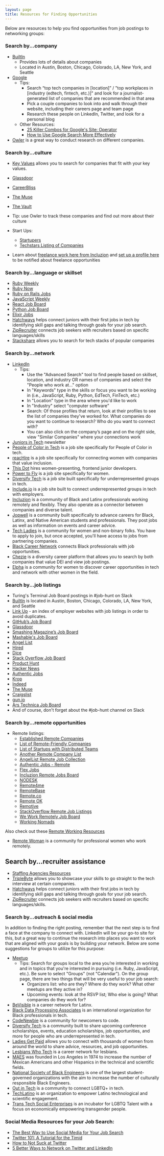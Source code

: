 ```yaml
---
layout: page
title: Resources for Finding Opportunities
---
```


Below are resources to help you find opportunities from job postings to networking groups:

### Search by...company
* [BuiltIn](http://builtin.com/)
    * Provides lots of details about companies
    * Located in Austin, Boston, Chicago, Colorado, LA, New York, and Seattle
* [Google](http://www.google.com/)
    * Tips:  
      * Search “top tech companies in [location]” / "top workplaces in [industry (edtech, fintech, etc.)]" and look for a journalist-generated list of companies that are recommended in that area
      * Pick a couple companies to look into and walk through their website, including their careers page and team page
      * Research these people on LinkedIn, Twitter, and look for a personal blog 
    * Other Resources:
      * [25 Killer Combos for Google's Site: Operator](https://moz.com/blog/25-killer-combos-for-googles-site-operator)
      * [How to Use Google Search More Effectively](http://mashable.com/2011/11/24/google-search-infographic/)
* [Owler](https://www.owler.com/) is a great way to conduct research on different companies.

### Search by...culture
* [Key Values](https://www.keyvalues.com/) allows you to search for companies that fit with your key values.
* [Glassdoor](https://www.glassdoor.com/index.htm)
* [CareerBliss](https://www.careerbliss.com/reviews/)
* [The Muse](https://www.themuse.com/)
* [The Vault](https://www.vault.com/best-companies-to-work-for/technology)
* Tip: use Owler to track these companies and find out more about their culture

* Start Ups:
  * [Startupers](https://www.startupers.com/)
  * [Techstars Listing of Companies](https://www.techstars.com/companies/)
  
* Learn about [freelance work here from Incluzion](https://learn.incluzion.co/) and [set up a profile here](https://app.incluzion.co/login/) to be notified about freelance opportunities
  
### Search by...language or skillset
* [Ruby Weekly](http://rubyweekly.com/)
* [Ruby Now](https://jobs.rubynow.com/)
* [Ruby on Rails Jobs](https://www.rorjobs.com/)
* [JavaScript Weekly](http://javascriptweekly.com/)
* [React Job Board](https://www.reactjobboard.com/)
* [Python Job Board](https://www.python.org/jobs/)
* [Elixir Jobs](https://elixirjobs.net/)
* [Hatchways](https://hatchways.io/#/) helps connect juniors with their first jobs in tech by identifying skill gaps and talking through goals for your job search.
* [ZipRecruiter](https://www.ziprecruiter.com/) connects job seekers with recruiters based on specific languages/skills
* [Stackshare](https://stackshare.io/stacks) allows you to search for tech stacks of popular companies

### Search by...network
* [LinkedIn](http://www.linkedin.com/)
   * Tips: 
      * Use the "Advanced Search" tool to find people based on skillset, location, and industry OR names of companies and select the "People who work at..." option
      * In "Keywords" type in the skills or focus you want to be working in (i.e., JavaScript, Ruby, Python, EdTech, FinTech, etc.)
      * In "Location" type in the area where you'd like to work
      * In "Industry" select "computer software"
      * Search: Of those profiles that return, look at their profiles to see the list of companies they've worked for. What companies do you want to continue to research? Who do you want to connect with? 
      * You can also click on the company’s page and on the right side, view "Similar Companies" where your connections work
* [Juniors in Tech](https://www.juniorsintech.com/) newsletter
* [People of Color in Tech](https://www.pocitjobs.com/) is a job site specifically for People of Color in tech.
* [reacHire](http://www.reachire.com/women/jobs) is a job site specifically for connecting women with companies that value inclusion. 
* [This Dot](https://www.thisdot.co/hirethefempire) hires women-presenting, frontend junior developers.
* [Power to Fly](https://powertofly.com/jobs/) is a job site specifically for women.
* [Diversify Tech](https://www.diversifytech.co/) is a job site built specifically for underrepresented groups in tech.
* [Include.io](https://include.io/) is a job site built to connect underrepresented groups in tech with employers.
* [Incluzion](https://incluzion.co/) is a community of Black and Latinx professionals working remotely and flexibly. They also operate as a connector between companies and diverse talent. 
* [Jopwell](https://www.jopwell.com) is a community built specifically to advance careers for Black, Latinx, and Native American students and professionals. They post jobs as well as information on events and career advice. 
* [Tech Ladies](https://www.hiretechladies.com/) is a community for women and non-binary folks. You have to apply to join, but once accepted, you'll have access to jobs from partnering companies.
* [Black Career Network](https://www.blackcareernetwork.com/) connects Black professionals with job opportunities. 
* [Chezie](https://www.chezie.co/) is a diversity career platform that allows you to search by both companies that value DEI and view job postings. 
* [Elpha](https://elpha.com/talent-pool) is a community for women to discover career opportunities in tech and network with other women in the field. 

### Search by...job listings
* Turing's Terminal Job Board postings in #job-hunt on Slack
* [BuiltIn](http://builtin.com/) is located in Austin, Boston, Chicago, Colorado, LA, New York, and Seattle
* [Link Up](https://www.linkup.com/job-seekers/) - an index of employer websites with job listings in order to avoid duplicates.
* [GitHub’s Job Board](https://jobs.github.com/)
* [Glassdoor](https://www.glassdoor.com/index.htm)
* [Smashing Magazine’s Job Board](http://jobs.smashingmagazine.com/)
* [Mashable's Job Board](http://jobs.mashable.com/jobs/search/results)
* [Angel List](https://angel.co/jobs)
* [Hired](https://hired.com/)
* [Dice](https://www.dice.com/#)
* [Stack Overflow Job Board](http://careers.stackoverflow.com/jobs)
* [Product Hunt](https://www.producthunt.com/jobs)
* [Hacker News](https://news.ycombinator.com/jobs)
* [Authentic Jobs](https://authenticjobs.com/)
* [Krop](https://www.krop.com/)
* [Indeed](https://www.indeed.com/)
* [The Muse](https://www.themuse.com/jobs)
* [Craigslist](https://denver.craigslist.org/d/software-qa-dba-etc/search/sof) 
* [gun.io](https://gun.io/)
* [Ars Technica Job Board](http://arstechnica.com/jobs/)
* And of course, don't forget about the #job-hunt channel on Slack

### Search by...remote opportunities
* Remote listings:
  * [Established Remote Companies](https://github.com/yanirs/established-remote)
  * [List of Remote-Friendly Companies](https://github.com/remoteintech/remote-jobs)
  * [List of Startups with Distributed Teams](https://docs.google.com/spreadsheets/d/1uDdDyheNY_-Z3MtuNoFdBYBooBnUTmlYCOZ3VhcN9Sw/edit?usp=sharing)
  * [Another Remote Company List](https://docs.google.com/spreadsheets/d/1tETz3dWHkbzbXAMZ9XXdR0VKhhite-i_ON_Ei3TjFSc/edit?usp=sharing)
  * [AngelList Remote Job Collection](https://angel.co/remote)
  * [Authentic Jobs - Remote](https://authenticjobs.com/#onlyremote=1)
  * [Flex Jobs](https://www.flexjobs.com/)
  * [Incluzion Remote Jobs Board](https://incluzion.co/remote-jobs-info/)
  * [NODESK](https://nodesk.co/remote-jobs/)
  * [Remote4me](https://remote4me.com/)
  * [RemoteBase](https://remotebase.io)
  * [Remote.co](https://remote.co/remote-jobs/)
  * [Remote OK](https://remoteok.io/remote-dev-jobs)
  * [Remotive](https://remotive.io/)
  * [StackOverflow Remote Job Listings](https://stackoverflow.com/jobs/remote-developer-jobs)
  * [We Work Remotely Job Board](https://weworkremotely.com/)
  * [Working Nomads](https://www.workingnomads.co/jobs?category=development)

Also check out these [Remote Working Resources](https://github.com/lukasz-madon/awesome-remote-job)

* [Remote Woman](https://remotewoman.com/) is a community for professional women who work remotely.

## Search by...recruiter assistance
* [Staffing Agencies Resources](https://www.clearlyrated.com/staffing/it-engineering-staffing/web-mobile-software-development-staffing)
* [TripleByte](https://triplebyte.com/) allows you to showcase your skills to go straight to the tech interview at certain companies. 
* [Hatchways](https://hatchways.io/#/) helps connect juniors with their first jobs in tech by identifying skill gaps and talking through goals for your job search.
* [ZipRecruiter](https://www.ziprecruiter.com/) connects job seekers with recruiters based on specific languages/skills.

### Search by...outreach & social media
In addition to finding the right posting, remember that the next step is to find a face at the company to connect with. LinkedIn will be your go-to site for this, but a great way to continue the research into places you want to work that are aligned with your goals is by building your network. Below are some suggestions for groups to utilize for this purpose:

* [Meetup](http://www.meetup.com/)
   * Tips: Search for groups local to the area you’re interested in working and in topics that you're interested in pursuing (i.e. Ruby, JavaScript, etc.). Be sure to select "Groups" (not "Calendar"). On the group page, there are two things that will be very useful to your job search:
      * Organizers list: who are they? Where do they work? What other meetups are they active in?
      * Upcoming events: look at the RSVP list; Who else is going? What companies do they work for? 
* [BeVisible](https://www.bevisible.soy/) is a career network for Latinx.
* [Black Data Processing Associates](https://www.bdpa.org/default.aspx) is an international organization for Black professionals in tech. 
* [CodeNewbie](https://www.codenewbie.org/) is a community for newcomers to code.
* [Diversify Tech](https://www.diversifytech.co/) is a community built to share upcoming conference scholarships, events, education scholarships, job opportunities, and more for people who are underrepresented in tech. 
* [Ladies Get Paid](https://www.ladiesgetpaid.com/join) allows you to connect with thousands of women from around the world to share advice, resources, and job opportunities.
* [Lesbians Who Tech](https://lesbianswhotech.org/) is a career network for lesbians. 
* [MAES](http://mymaes.org/) was founded in Los Angeles in 1974 to increase the number of Mexican Americans and other Hispanics in the technical and scientific fields. 
* [National Society of Black Engineers](http://www.nsbe.org/home.aspx) is one of the largest student-governed organizations with the aim to increase the number of culturally responsible Black Engineers.
* [Out in Tech](https://outintech.com/#welcome) is a community to connect LGBTQ+ in tech. 
* [TechLatino](http://techlatino.org/) is an organization to empower Latino technological and scientific engagement.
* [Trans Tech Social Enterprises](https://www.transtechsocial.org/) is an incubator for LGBTQ Talent with a focus on economically empowering transgender people. 

### Social Media Resources for your Job Search:

* [The Best Way to Use Social Media for Your Job Search](http://www.forbes.com/sites/trudysteinfeld/2012/09/28/the-best-ways-to-use-social-media-in-your-job-search/)
* [Twitter 101: A Tutorial for the Timid](https://www.themuse.com/advice/twitter-101-a-tutorial-for-the-timid)
* [How to Not Suck at Twitter](https://www.themuse.com/advice/how-not-to-suck-at-twitter)
* [5 Better Ways to Network on Twitter and LinkedIn](https://www.themuse.com/advice/5-better-ways-to-network-on-twitter-linkedin)
